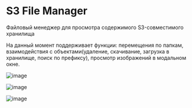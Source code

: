# S3 File Manager

Файловый менеджер для просмотра содержимого S3-совместимого хранилища

На данный момент поддерживает функции: перемещения по папкам, взаимодействия с объектами(удаление, скачивание, загрузка в хранилище, поиск по префиксу), просмотр изображений в модальном окне.

![image](https://user-images.githubusercontent.com/59108331/226263152-2a821aaf-0079-4bd8-ad61-b73ea5dd643a.png)


![image](https://user-images.githubusercontent.com/59108331/226265635-cd1127b9-bdc7-420d-a9d5-9859316671bf.png)

![image](https://user-images.githubusercontent.com/59108331/226266658-4da33cac-c309-43a3-9f61-cd8f9febd753.png)
